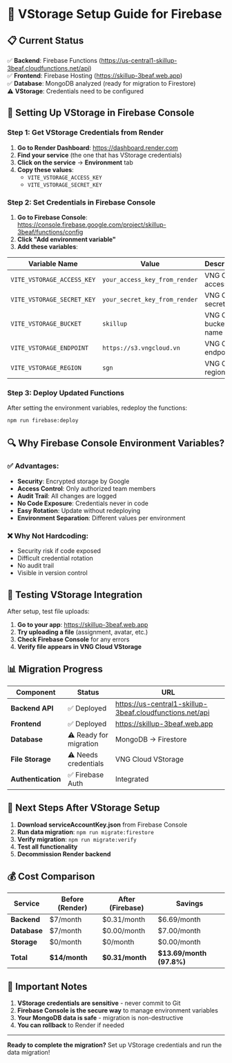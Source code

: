 # 🔐 VStorage Setup Guide for Firebase

## 📋 Current Status

✅ **Backend**: Firebase Functions (https://us-central1-skillup-3beaf.cloudfunctions.net/api)  
✅ **Frontend**: Firebase Hosting (https://skillup-3beaf.web.app)  
✅ **Database**: MongoDB analyzed (ready for migration to Firestore)  
⚠️ **VStorage**: Credentials need to be configured  

## 🚀 Setting Up VStorage in Firebase Console

### Step 1: Get VStorage Credentials from Render

1. **Go to Render Dashboard**: https://dashboard.render.com
2. **Find your service** (the one that has VStorage credentials)
3. **Click on the service** → **Environment** tab
4. **Copy these values**:
   - `VITE_VSTORAGE_ACCESS_KEY`
   - `VITE_VSTORAGE_SECRET_KEY`

### Step 2: Set Credentials in Firebase Console

1. **Go to Firebase Console**: https://console.firebase.google.com/project/skillup-3beaf/functions/config
2. **Click "Add environment variable"**
3. **Add these variables**:

| Variable Name | Value | Description |
|---------------|-------|-------------|
| `VITE_VSTORAGE_ACCESS_KEY` | `your_access_key_from_render` | VNG Cloud access key |
| `VITE_VSTORAGE_SECRET_KEY` | `your_secret_key_from_render` | VNG Cloud secret key |
| `VITE_VSTORAGE_BUCKET` | `skillup` | VNG Cloud bucket name |
| `VITE_VSTORAGE_ENDPOINT` | `https://s3.vngcloud.vn` | VNG Cloud endpoint |
| `VITE_VSTORAGE_REGION` | `sgn` | VNG Cloud region |

### Step 3: Deploy Updated Functions

After setting the environment variables, redeploy the functions:

```bash
npm run firebase:deploy
```

## 🔍 Why Firebase Console Environment Variables?

### ✅ **Advantages:**
- **Security**: Encrypted storage by Google
- **Access Control**: Only authorized team members
- **Audit Trail**: All changes are logged
- **No Code Exposure**: Credentials never in code
- **Easy Rotation**: Update without redeploying
- **Environment Separation**: Different values per environment

### ❌ **Why Not Hardcoding:**
- Security risk if code exposed
- Difficult credential rotation
- No audit trail
- Visible in version control

## 🧪 Testing VStorage Integration

After setup, test file uploads:

1. **Go to your app**: https://skillup-3beaf.web.app
2. **Try uploading a file** (assignment, avatar, etc.)
3. **Check Firebase Console** for any errors
4. **Verify file appears in VNG Cloud VStorage**

## 📊 Migration Progress

| Component | Status | URL |
|-----------|--------|-----|
| **Backend API** | ✅ Deployed | https://us-central1-skillup-3beaf.cloudfunctions.net/api |
| **Frontend** | ✅ Deployed | https://skillup-3beaf.web.app |
| **Database** | ⚠️ Ready for migration | MongoDB → Firestore |
| **File Storage** | ⚠️ Needs credentials | VNG Cloud VStorage |
| **Authentication** | ✅ Firebase Auth | Integrated |

## 🎯 Next Steps After VStorage Setup

1. **Download serviceAccountKey.json** from Firebase Console
2. **Run data migration**: `npm run migrate:firestore`
3. **Verify migration**: `npm run migrate:verify`
4. **Test all functionality**
5. **Decommission Render backend**

## 💰 Cost Comparison

| Service | Before (Render) | After (Firebase) | Savings |
|---------|----------------|------------------|---------|
| **Backend** | $7/month | $0.31/month | $6.69/month |
| **Database** | $7/month | $0.00/month | $7.00/month |
| **Storage** | $0/month | $0/month | $0.00/month |
| **Total** | **$14/month** | **$0.31/month** | **$13.69/month (97.8%)** |

## 🚨 Important Notes

1. **VStorage credentials are sensitive** - never commit to Git
2. **Firebase Console is the secure way** to manage environment variables
3. **Your MongoDB data is safe** - migration is non-destructive
4. **You can rollback** to Render if needed

---

**Ready to complete the migration?** Set up VStorage credentials and run the data migration! 